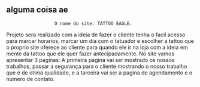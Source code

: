 ## alguma coisa ae 

                      O nome do site: TATTOO EAGLE.
 
  Projeto sera realizado com a ideia de fazer o cliente tenha o facil acesso para marcar horarios, marcar um dia com o tatuador e escolher a tattoo que o proprio site oferece ao cliente para quando ele ir na loja com a ideia em mente da tattoo que ele quer fazer antecipadamente. No site vamos apresentar 3 paginas: A primeira pagina vai ser mostrado os nossos trabalhos, passar a segurança para o cliente mostrando o nosso trabalho que é de otima qualidade,  e a tarceira vai ser a pagina de agendamento e o numero de contato. 